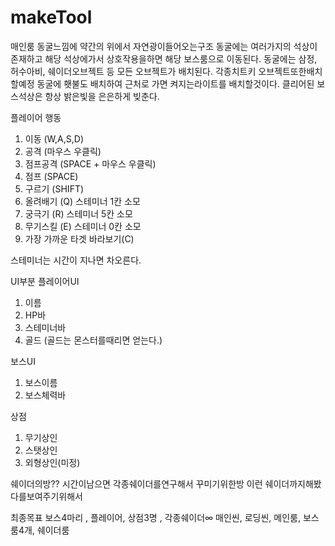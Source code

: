 # makeTool

매인룸
동굴느낌에 약간의 위에서 자연광이들어오는구조
동굴에는 여러가지의 석상이존재하고 해당 석상에가서 상호작용을하면 해당 보스룸으로 이동된다.
동굴에는 삼정, 허수아비, 쉐이더오브젝트 등 모든 오브젝트가 배치된다.
각종치트키 오브젝트또한배치할예정
동굴에 횃불도 배치하여 근처로 가면 켜지는라이트를 배치할것이다.
클리어된 보스석상은 항상 밝은빛을 은은하게 빚춘다.


플레이어 행동
1. 이동 (W,A,S,D)
2. 공격 (마우스 우클릭)
3. 점프공격 (SPACE + 마우스 우클릭)
4. 점프 (SPACE)
5. 구르기 (SHIFT)
6. 올려배기 (Q) 스테미너 1칸 소모
7. 궁극기 (R) 스테미너 5칸 소모
8. 무기스킬 (E) 스테미너 0칸 소모
9. 가장 가까운 타겟 바라보기(C)

스테미너는 시간이 지나면 차오른다.

UI부분
플레이어UI
1. 이름
2. HP바
3. 스테미너바
4. 골드 (골드는 몬스터를때리면 얻는다.)


보스UI
1. 보스이름
2. 보스체력바

상점
1. 무기상인
2. 스탯상인
3. 외형상인(미정)


쉐이더의방??
시간이남으면 각종쉐이더를연구해서 꾸미기위한방 이런 쉐이더까지해봤다를보여주기위해서


최종목표
보스4마리 , 플레이어, 상점3명 , 각종쉐이더∞
매인씬, 로딩씬, 메인룸, 보스룸4개, 쉐이더룸
















